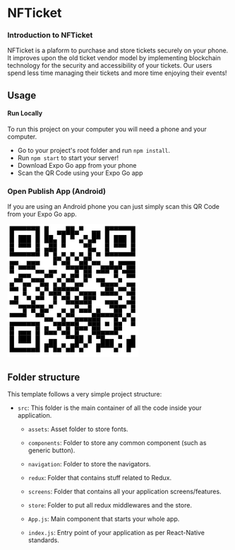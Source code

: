 # NFTicket

### Introduction to NFTicket

NFTicket is a plaform to purchase and store tickets securely on your phone. It improves upon the old ticket vendor model by implementing blockchain technology for the security and accessibility of your tickets. Our users spend less time managing their tickets and more time enjoying their events!

## Usage

#### Run Locally 

To run this project on your computer you will need a phone and your computer. 

- Go to your project's root folder and run `npm install`.
- Run `npm start` to start your server!
- Download Expo Go app from your phone
- Scan the QR Code using your Expo Go app

### Open Publish App (Android)

If you are using an Android phone you can just simply scan this QR Code from your Expo Go app. 

<img src="static/NFTicket.png">


## Folder structure

This template follows a very simple project structure:

- `src`: This folder is the main container of all the code inside your application.
  - `assets`: Asset folder to store fonts.
  - `components`: Folder to store any common component (such as generic button).
  
  - `navigation`: Folder to store the navigators.
  - `redux`: Folder that contains stuff related to Redux.
  - `screens`: Folder that contains all your application screens/features.
  - `store`: Folder to put all redux middlewares and the store.
  - `App.js`: Main component that starts your whole app.
  - `index.js`: Entry point of your application as per React-Native standards.



